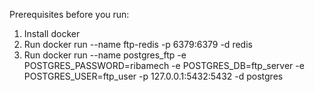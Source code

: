 Prerequisites before you run:
1. Install docker
2. Run docker run --name ftp-redis -p 6379:6379 -d redis
3. Run 
docker run --name postgres_ftp -e POSTGRES_PASSWORD=ribamech -e POSTGRES_DB=ftp_server -e POSTGRES_USER=ftp_user -p 127.0.0.1:5432:5432 -d postgres